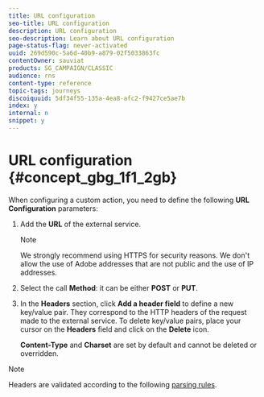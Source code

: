 ```yaml
---
title: URL configuration
seo-title: URL configuration
description: URL configuration
seo-description: Learn about URL configuration
page-status-flag: never-activated
uuid: 269d590c-5a6d-40b9-a879-02f5033863fc
contentOwner: sauviat
products: SG_CAMPAIGN/CLASSIC
audience: rns
content-type: reference
topic-tags: journeys
discoiquuid: 5df34f55-135a-4ea8-afc2-f9427ce5ae7b
index: y
internal: n
snippet: y
---
```


# URL configuration {#concept_gbg_1f1_2gb}

When configuring a custom action, you need to define the following **URL Configuration** parameters:

1. Add the **URL** of the external service.

    >[!NOTE]
    >
    >We strongly recommend using HTTPS for security reasons. We don't allow the use of Adobe addresses that are not public and the use of IP addresses.

1. Select the call **Method**: it can be either **POST** or **PUT**. 
1. In the **Headers** section, click **Add a header field** to define a new key/value pair. They correspond to the HTTP headers of the request made to the external service. To delete key/value pairs, place your cursor on the **Headers** field and click on the **Delete** icon.

    **Content-Type** and **Charset** are set by default and cannot be deleted or overridden. 

>[!NOTE]
>
>Headers are validated according to the following [parsing rules](https://tools.ietf.org/html/rfc7230#section-3.2.4).
